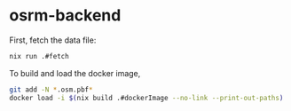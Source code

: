 # osrm-backend

First, fetch the data file:

```sh
nix run .#fetch
```

To build and load the docker image,

```sh
git add -N *.osm.pbf*
docker load -i $(nix build .#dockerImage --no-link --print-out-paths)
```
